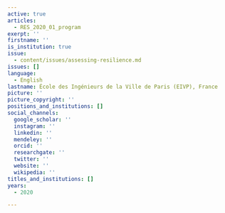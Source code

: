 ```yaml
---
active: true
articles:
  - RES_2020_01_program
exerpt: ''
firstname: ''
is_institution: true
issue:
  - content/issues/assessing-resilience.md
issues: []
language:
  - English
lastname: École des Ingénieurs de la Ville de Paris (EIVP), France
picture: ''
picture_copyright: ''
positions_and_institutions: []
social_channels:
  google_scholar: ''
  instagram: ''
  linkedin: ''
  mendeley: ''
  orcid: ''
  researchgate: ''
  twitter: ''
  website: ''
  wikipedia: ''
titles_and_institutions: []
years:
  - 2020

---
```

